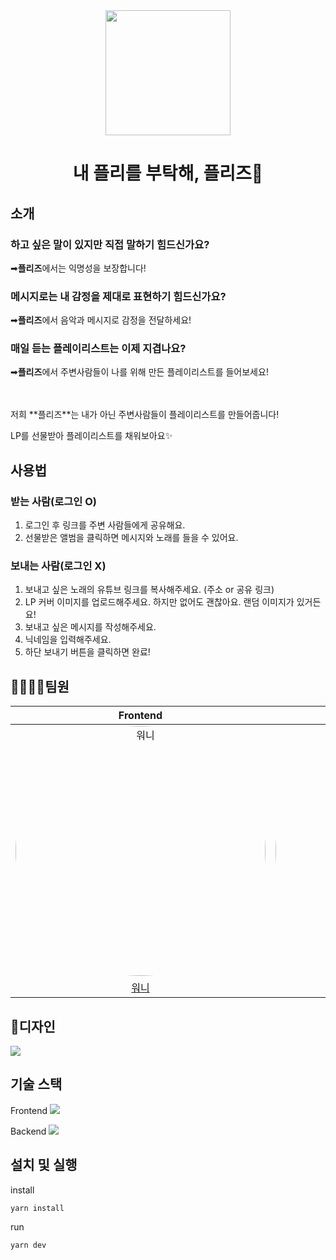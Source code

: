 <div align="center">
    <img width="200px" src="https://user-images.githubusercontent.com/23312485/204471121-ef643f75-25fe-4942-a2fa-8a7eb4bd40c1.png"/>
    <h1>내 플리를 부탁해, 플리즈🙏</h1>
</div>

## 소개

### 하고 싶은 말이 있지만 직접 말하기 힘드신가요?

<p>➡<b>플리즈</b>에서는 익명성을 보장합니다!</p>

### 메시지로는 내 감정을 제대로 표현하기 힘드신가요?

<p>➡<b>플리즈</b>에서 음악과 메시지로 감정을 전달하세요!</p>

### 매일 듣는 플레이리스트는 이제 지겹나요?

<p>➡<b>플리즈</b>에서 주변사람들이 나를 위해 만든 플레이리스트를 들어보세요!</p>

<br />
<br />
저희 **플리즈**는 내가 아닌 주변사람들이 플레이리스트를 만들어줍니다!

LP를 선물받아 플레이리스트를 채워보아요✨

## 사용법

### 받는 사람(로그인 O)

1. 로그인 후 링크를 주변 사람들에게 공유해요.
2. 선물받은 앨범을 클릭하면 메시지와 노래를 들을 수 있어요.

### 보내는 사람(로그인 X)

1. 보내고 싶은 노래의 유튜브 링크를 복사해주세요. (주소 or 공유 링크)
2. LP 커버 이미지를 업로드해주세요. 하지만 없어도 괜찮아요. 랜덤 이미지가 있거든요!
3. 보내고 싶은 메시지를 작성해주세요.
4. 닉네임을 입력해주세요.
5. 하단 보내기 버튼을 클릭하면 완료!

## 👨‍👨‍👧‍👦팀원

|                                                      Frontend                                                      |                                                       Frontend                                                       |                                                      Frontend                                                      |                                                      Frontend                                                      |                                                      Backend                                                       |                                           Designer                                            |
| :----------------------------------------------------------------------------------------------------------------: | :------------------------------------------------------------------------------------------------------------------: | :----------------------------------------------------------------------------------------------------------------: | :----------------------------------------------------------------------------------------------------------------: | :----------------------------------------------------------------------------------------------------------------: | :-------------------------------------------------------------------------------------------: |
| <img src="https://avatars.githubusercontent.com/u/89131236?v=4" alt="워니" width=400px style="border-radius:50%"/> | <img src="https://avatars.githubusercontent.com/u/63948484?v=4" alt="하이준" width=400px style="border-radius:50%"/> | <img src="https://avatars.githubusercontent.com/u/23312485?v=4" alt="주기" width=400px style="border-radius:50%"/> | <img src="https://avatars.githubusercontent.com/u/89791868?v=4" alt="히라" width=400px style="border-radius:50%"/> | <img src="https://avatars.githubusercontent.com/u/66585769?v=4" alt="복어" width=400px style="border-radius:50%"/> | <img src="https://i.imgur.com/1eTcEYb.png" alt="헤나" width=400px style="border-radius:50%"/> |
|                                         [워니](https://github.com/wkqkel)                                          |                                        [하이준](https://github.com/highjoon)                                         |                                       [주기](https://github.com/kangju2000)                                        |                                        [히라](https://github.com/seoyoonyi)                                        |                                       [복어](https://github.com/lenope1214)                                        |                                  [헤나](https://github.com)                                   |

## 🌈디자인

![](https://i.imgur.com/MZ8GpWE.jpg)

## 기술 스택

Frontend
![](https://i.imgur.com/56kyTti.png)

Backend
![](https://i.imgur.com/dV5lSHY.png)

## 설치 및 실행

install

```bash=
yarn install
```

run

```bash=
yarn dev
```
